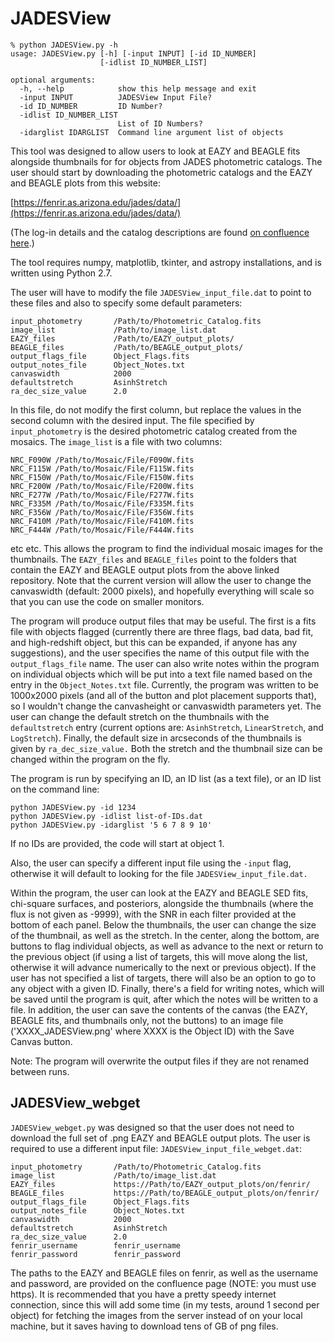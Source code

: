 # JADESView

```
% python JADESView.py -h
usage: JADESView.py [-h] [-input INPUT] [-id ID_NUMBER]
                    [-idlist ID_NUMBER_LIST]

optional arguments:
  -h, --help            show this help message and exit
  -input INPUT          JADESView Input File?
  -id ID_NUMBER         ID Number?
  -idlist ID_NUMBER_LIST
                        List of ID Numbers?
  -idarglist IDARGLIST  Command line argument list of objects
```


This tool was designed to allow users to look at EAZY and BEAGLE fits alongside
thumbnails for for objects from JADES photometric catalogs. The user should start by
downloading the photometric catalogs and the EAZY and BEAGLE plots from this website:

[https://fenrir.as.arizona.edu/jades/data/](https://fenrir.as.arizona.edu/jades/data/)

(The log-in details and the catalog descriptions are found [on confluence here](https://issues.cosmos.esa.int/jwst-nirspecwiki/display/WGs/Step+04+-+Photometric+redshifts+and+derived+information).)

The tool requires numpy, matplotlib, tkinter, and astropy installations, and is written
using Python 2.7. 

The user will have to modify the file `JADESView_input_file.dat` to point to these files
and also to specify some default parameters:

```
input_photometry       /Path/to/Photometric_Catalog.fits
image_list             /Path/to/image_list.dat 
EAZY_files             /Path/to/EAZY_output_plots/
BEAGLE_files           /Path/to/BEAGLE_output_plots/
output_flags_file      Object_Flags.fits
output_notes_file      Object_Notes.txt
canvaswidth            2000
defaultstretch         AsinhStretch
ra_dec_size_value      2.0
```
In this file, do not modify the first column, but replace the values in the second column
with the desired input. The file specified by `input_photometry` is the desired photometric 
catalog created from the mosaics. The `image_list` is a file with two columns:

```
NRC_F090W /Path/to/Mosaic/File/F090W.fits
NRC_F115W /Path/to/Mosaic/File/F115W.fits
NRC_F150W /Path/to/Mosaic/File/F150W.fits
NRC_F200W /Path/to/Mosaic/File/F200W.fits
NRC_F277W /Path/to/Mosaic/File/F277W.fits
NRC_F335M /Path/to/Mosaic/File/F335M.fits
NRC_F356W /Path/to/Mosaic/File/F356W.fits
NRC_F410M /Path/to/Mosaic/File/F410M.fits
NRC_F444W /Path/to/Mosaic/File/F444W.fits
```
etc etc. This allows the program to find the individual mosaic images for the thumbnails. 
The `EAZY_files` and `BEAGLE_files` point to the folders that contain the EAZY and BEAGLE
output plots from the above linked repository. Note that the current version will allow
the user to change the canvaswidth (default: 2000 pixels), and hopefully everything will 
scale so that you can use the code on smaller monitors. 

The program will produce output files that may be useful. The first is a fits file with 
objects flagged (currently there are three flags, bad data, bad fit, and high-redshift object,
but this can be expanded, if anyone has any suggestions), and the user specifies the name
of this output file with the `output_flags_file` name. The user can also write notes 
within the program on individual objects which will be put into a text file named based 
on the entry in the `Object_Notes.txt` file. Currently, the program was written to be
1000x2000 pixels (and all of the button and plot placement supports that), so I wouldn't
change the canvasheight or canvaswidth parameters yet. The user can change the default
stretch on the thumbnails with the `defaultstretch` entry (current options are: `AsinhStretch`, 
`LinearStretch`, and `LogStretch`). Finally, the default size in arcseconds of the thumbnails
is given by `ra_dec_size_value.` Both the stretch and the thumbnail size can be changed 
within the program on the fly. 

The program is run by specifying an ID, an ID list (as a text file), or an ID list on the
command line:

```
python JADESView.py -id 1234
python JADESView.py -idlist list-of-IDs.dat
python JADESView.py -idarglist '5 6 7 8 9 10' 
```

If no IDs are provided, the code will start at object 1. 


Also, the user can specify a different input file using the `-input` flag, otherwise
it will default to looking for the file `JADESView_input_file.dat.`

Within the program, the user can look at the EAZY and BEAGLE SED fits, chi-square surfaces,
and posteriors, alongside the thumbnails (where the flux is not given as -9999), with
the SNR in each filter provided at the bottom of each panel. Below the thumbnails, the
user can change the size of the thumbnail, as well as the stretch. In the center, along
the bottom, are buttons to flag individual objects, as well as advance to the next or return
to the previous object (if using a list of targets, this will move along the list, otherwise
it will advance numerically to the next or previous object). If the user has not specified
a list of targets, there will also be an option to go to any object with a given ID. 
Finally, there's a field for writing notes, which will be saved until the program is 
quit, after which the notes will be written to a file. In addition, the user can save the
contents of the canvas (the EAZY, BEAGLE fits, and thumbnails only, not the buttons)
to an image file ('XXXX_JADESView.png' where XXXX is the Object ID) with the Save Canvas 
button. 

Note: The program will overwrite the output files if they are not renamed between runs. 


## JADESView_webget

`JADESView_webget.py` was designed so that the user does not need to download the full
set of .png EAZY and BEAGLE output plots. The user is required to use a different input
file: `JADESView_input_file_webget.dat`:

```
input_photometry       /Path/to/Photometric_Catalog.fits
image_list             /Path/to/image_list.dat 
EAZY_files             https://Path/to/EAZY_output_plots/on/fenrir/
BEAGLE_files           https://Path/to/BEAGLE_output_plots/on/fenrir/
output_flags_file      Object_Flags.fits
output_notes_file      Object_Notes.txt
canvaswidth            2000
defaultstretch         AsinhStretch
ra_dec_size_value      2.0
fenrir_username        fenrir_username
fenrir_password        fenrir_password
``` 

The paths to the EAZY and BEAGLE files on fenrir, as well as the username and password,
are provided on the confluence page (NOTE: you must use https). It is recommended that you 
have a pretty speedy internet connection, since this will add some time (in my tests, around 
1 second per object) for fetching the images from the server instead of on your local machine, 
but it saves having to download tens of GB of png files.